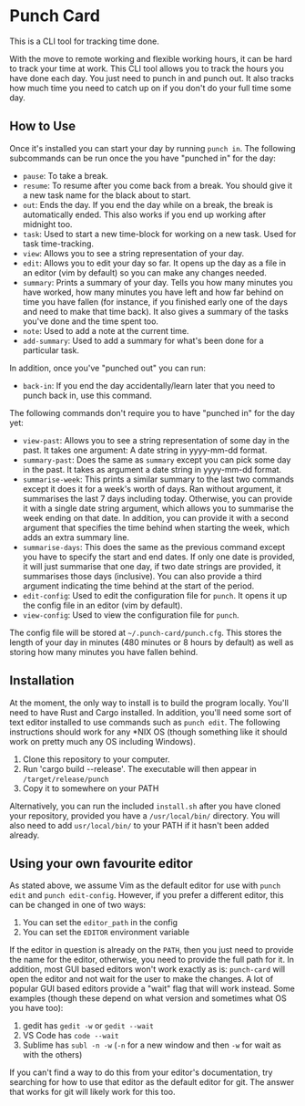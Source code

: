 # Punch Card

This is a CLI tool for tracking time done. 

With the move to remote working and flexible working hours, it can be hard to track your time at work. This CLI tool allows you to track the hours you have done each day. You just need to punch in and punch out. It also tracks how much time you need to catch up on if you don't do your full time some day.

## How to Use

Once it's installed you can start your day by running `punch in`. The following subcommands can be run once the you have "punched in" for the day:

- `pause`: To take a break.
- `resume`: To resume after you come back from a break. You should give it a new task name for the black about to start.
- `out`: Ends the day. If you end the day while on a break, the break is automatically ended. This also works if you end up working after midnight too.
- `task`: Used to start a new time-block for working on a new task. Used for task time-tracking.
- `view`: Allows you to see a string representation of your day.
- `edit`: Allows you to edit your day so far. It opens up the day as a file in an editor (vim by default) so you can make any changes needed.
- `summary`: Prints a summary of your day. Tells you how many minutes you have worked, how many minutes you have left and how far behind on time you have fallen (for instance, if you finished early one of the days and need to make that time back). It also gives a summary of the tasks you've done and the time spent too.
- `note`: Used to add a note at the current time.
- `add-summary`: Used to add a summary for what's been done for a particular task.

In addition, once you've "punched out" you can run:
- `back-in`: If you end the day accidentally/learn later that you need to punch back in, use this command.

The following commands don't require you to have "punched in" for the day yet:
- `view-past`: Allows you to see a string representation of some day in the past. It takes one argument: A date string in yyyy-mm-dd format.
- `summary-past`: Does the same as `summary` except you can pick some day in the past. It takes as argument a date string in yyyy-mm-dd format.
- `summarise-week`: This prints a similar summary to the last two commands except it does it for a week's worth of days. Ran without argument, it summarises the last 7 days including today. Otherwise, you can provide it with a single date string argument, which allows you to summarise the week ending on that date. In addition, you can provide it with a second argument that specifies the time behind when starting the week, which adds an extra summary line.
- `summarise-days`: This does the same as the previous command except you have to specify the start and end dates. If only one date is provided, it will just summarise that one day, if two date strings are provided, it summarises those days (inclusive). You can also provide a third argument indicating the time behind at the start of the period.
- `edit-config`: Used to edit the configuration file for `punch`. It opens it up the config file in an editor (vim by default).
- `view-config`: Used to view the configuration file for `punch`.

The config file will be stored at `~/.punch-card/punch.cfg`. This stores the length of your day in minutes (480 minutes or 8 hours by default) as well as storing how many minutes you have fallen behind.

## Installation

At the moment, the only way to install is to build the program locally. You'll need to have Rust and Cargo installed. In addition, you'll need some sort of text editor installed to use commands such as `punch edit`. The following instructions should work for any *NIX OS (though something like it should work on pretty much any OS including Windows).

1. Clone this repository to your computer.
2. Run 'cargo build --release'. The executable will then appear in `/target/release/punch`
3. Copy it to somewhere on your PATH

Alternatively, you can run the included `install.sh` after you have cloned your repository, provided you have a `/usr/local/bin/` directory. You will also need to add `usr/local/bin/` to your PATH if it hasn't been added already.

## Using your own favourite editor

As stated above, we assume Vim as the default editor for use with `punch edit` and `punch edit-config`. However, if you prefer a different editor, this can be changed in one of two ways:

1. You can set the `editor_path` in the config
2. You can set the `EDITOR` environment variable

If the editor in question is already on the `PATH`, then you just need to provide the name for the editor, otherwise, you need to provide the full path for it.
In addition, most GUI based editors won't work exactly as is: `punch-card` will open the editor and not wait for the user to make the changes. 
A lot of popular GUI based editors provide a "wait" flag that will work instead. Some examples (though these depend on what version and sometimes what OS you have too):

1. gedit has `gedit -w` or `gedit --wait`
2. VS Code has `code --wait`
3. Sublime has `subl -n -w` (`-n` for a new window and then `-w` for wait as with the others)

If you can't find a way to do this from your editor's documentation, try searching for how to use that editor as the default editor for git. 
The answer that works for git will likely work for this too.
